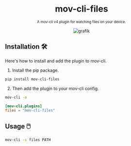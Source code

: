 <div align="center">

  # mov-cli-files 
  <sub>A mov-cli v4 plugin for watching files on your device.</sub>
  
  ![grafik](https://github.com/mov-cli/mov-cli-files/assets/132799819/5f25ac19-de39-4b26-8121-c0f58f167c6b)

</div>


## Installation 🛠️
Here's how to install and add the plugin to mov-cli.

1. Install the pip package.
```sh
pip install mov-cli-files
```
2. Then add the plugin to your mov-cli config.
```sh
mov-cli -e
```
```toml
[mov-cli.plugins]
files = "mov-cli-files"
```

## Usage 🖱️
```sh
mov-cli -s files PATH
```
